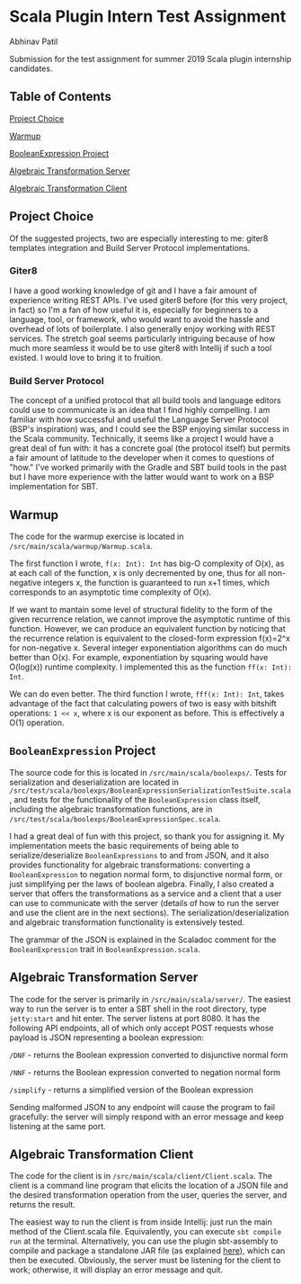 # Scala Plugin Intern Test Assignment
Abhinav Patil

Submission for the test assignment for summer 2019 Scala plugin internship candidates.

## Table of Contents
[Project Choice](#project-choice)

[Warmup](#warmup)

[BooleanExpression Project](#booleanexpression-project)

[Algebraic Transformation Server](#algebraic-transformation-server)

[Algebraic Transformation Client](#algebraic-transformation-client)

## Project Choice

Of the suggested projects, two are especially interesting to me: giter8 templates integration and Build Server Protocol implementations.

### Giter8

I have a good working knowledge of git and I have a fair amount of experience writing REST APIs. I've used giter8 before (for this very project, in fact) so I'm a fan of how useful it is, especially for beginners to a language, tool, or framework, who would want to avoid the hassle and overhead of lots of boilerplate. I also generally enjoy working with REST services. The stretch goal seems particularly intriguing because of how much more seamless it would be to use giter8 with Intellij if such a tool existed. I would love to bring it to fruition.

### Build Server Protocol

The concept of a unified protocol that all build tools and language editors could use to communicate is an idea that I find highly compelling. I am familiar with how successful and useful the Language Server Protocol (BSP's inspiration) was, and I could see the BSP enjoying similar success in the Scala community. Technically, it seems like a project I would have a great deal of fun with: it has a concrete goal (the protocol itself) but permits a fair amount of latitude to the developer when it comes to questions of "how." I've worked primarily with the Gradle and SBT build tools in the past but I have more experience with the latter would want to work on a BSP implementation for SBT.

## Warmup

The code for the warmup exercise is located in `/src/main/scala/warmup/Warmup.scala`.

The first function I wrote, `f(x: Int): Int` has big-O complexity of O(x), as at each call of the function, x is only decremented by one, thus for all non-negative integers x, the function is guaranteed to run x+1 times, which corresponds to an asymptotic time complexity of O(x).

If we want to mantain some level of structural fidelity to the form of the given recurrence relation, we cannot improve the asymptotic runtime of this function. However, we can produce an equivalent function by noticing that the recurrence relation is equivalent to the closed-form expression f(x)=2^x for non-negative x. Several integer exponentiation algorithms can do much better than O(x). For example, exponentiation by squaring would have O(log(x)) runtime complexity. I implemented this as the function `ff(x: Int): Int`.

We can do even better. The third function I wrote, `fff(x: Int): Int`, takes advantage of the fact that calculating powers of two is easy with bitshift operations: `1 << x`, where x is our exponent as before. This is effectively a O(1) operation.

## `BooleanExpression` Project

The source code for this is located in `/src/main/scala/boolexps/`. Tests for serialization and deserialization are located in `/src/test/scala/boolexps/BooleanExpressionSerializationTestSuite.scala`, and tests for the functionality of the `BooleanExpression` class itself, including the algebraic transformation functions, are in `/src/test/scala/boolexps/BooleanExpressionSpec.scala`.

I had a great deal of fun with this project, so thank you for assigning it. My implementation meets the basic requirements of being able to serialize/deserialize `BooleanExpressions` to and from JSON, and it also provides functionality for algebraic transformations: converting a `BooleanExpression` to negation normal form, to disjunctive normal form, or just simplifying per the laws of boolean algebra. Finally, I also created a server that offers the transformations as a service and a client that a user can use to communicate with the server (details of how to run the server and use the client are in the next sections). The serialization/deserialization and algebraic transformation functionality is extensively tested.

The grammar of the JSON is explained in the Scaladoc comment for the `BooleanExpression` trait in `BooleanExpression.scala`.

## Algebraic Transformation Server

The code for the server is primarily in `/src/main/scala/server/`. The easiest way to run the server is to enter a SBT shell in the root directory, type `jetty:start` and hit enter. The server listens at port 8080. It has the following API endpoints, all of which only accept POST requests whose payload is JSON representing a boolean expression:

`/DNF` - returns the Boolean expression converted to disjunctive normal form

`/NNF` - returns the Boolean expression converted to negation normal form

`/simplify` - returns a simplified version of the Boolean expression

Sending malformed JSON to any endpoint will cause the program to fail gracefully: the server will simply respond with an error message and keep listening at the same port.

## Algebraic Transformation Client
The code for the client is in `/src/main/scala/client/Client.scala`. The client is a command line program that elicits the location of a JSON file and the desired transformation operation from the user, queries the server, and returns the result.

The easiest way to run the client is from inside Intellij: just run the main method of the Client.scala file. Equivalently, you can execute `sbt compile run` at the terminal. Alternatively, you can use the plugin sbt-assembly to compile and package a standalone JAR file (as explained [here](https://alvinalexander.com/scala/sbt-how-build-single-executable-jar-file-assembly)), which can then be executed. Obviously, the server must be listening for the client to work; otherwise, it will display an error message and quit.
